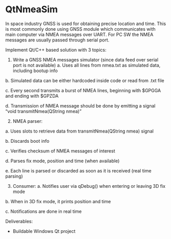 # QtNmeaSim

In space industry GNSS is used for obtaining precise location and time. This is most commonly done
using GNSS module which communicates with main computer via NMEA messages over UART. For
PC SW the NMEA messages are usually passed through serial port.

Implement Qt/C++ based solution with 3 topics:
1. Write a GNSS NMEA messages simulator (since data feed over serial port is not available)
a. Uses all lines from nmea.txt as simulated data, including bootup info

b. Simulated data can be either hardcoded inside code or read from .txt file

c. Every second transmits a burst of NMEA lines, beginning with $GPGGA and ending
with $GPZDA

d. Transmission of NMEA message should be done by emitting a signal “void
transmitNmea(QString nmea)”

2. NMEA parser:

a. Uses slots to retrieve data from transmitNmea(QString nmea) signal

b. Discards boot info

c. Verifies checksum of NMEA messages of interest

d. Parses fix mode, position and time (when available)

e. Each line is parsed or discarded as soon as it is received (real time parsing)

3. Consumer:
a. Notifies user via qDebug() when entering or leaving 3D fix mode

b. When in 3D fix mode, it prints position and time

c. Notifications are done in real time

Deliverables:
- Buildable Windows Qt project
